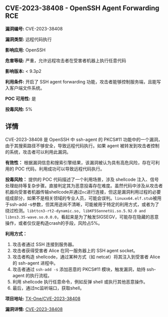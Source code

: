 ## CVE-2023-38408 - OpenSSH Agent Forwarding RCE

**漏洞编号:** CVE-2023-38408

**漏洞类型:** 远程代码执行

**影响应用:** OpenSSH

**危害等级:** 严重，允许远程攻击者在受害者机器上执行任意代码

**影响版本:** < 9.3p2

**利用条件:** 开启了 SSH agent forwarding 功能，攻击者能够控制服务端，且能写入客户端文件系统。

**POC 可用性:** 是

**投毒风险:** 5%

## 详情

CVE-2023-38408 是 OpenSSH 中 ssh-agent 的 PKCS#11 功能中的一个漏洞，由于其搜索路径不够安全，导致远程代码执行。如果 agent 被转发到攻击者控制的系统，攻击者可以利用此漏洞。

**有效性：**
根据漏洞信息和搜索引擎结果，该漏洞被认为具有高危风险，存在可利用的 POC 代码，利用成功可以导致远程代码执行。

**投毒风险：**
提供的 POC 代码描述了一个利用场景，涉及 shellcode 注入、信号处理劫持等复杂步骤。直接判定其为恶意投毒存在难度。虽然代码中涉及从攻击者机器向受害者机器传输shellcode并通过`nc`进行连接，但这是漏洞利用过程的必要组成部分，如果不是相关领域的专业人员，可能会误判。`linuxx64.elf.stub`被用于ssh-add -s参数，但其用途尚不清晰，可能被用于特定的利用方式，或者为了绕过检测。`libttcn3-rt2-dynamic.so, libKF5SonnetUi.so.5.92.0 and libns3.35-wave.so.0.0.0`，看起来是为了触发SIGSEGV，可能存在隐藏的恶意操作，或者仅仅是构造crash的手段，风险占5%。

**利用方式：**
1.  攻击者通过 SSH 连接到服务器。
2.  攻击者获得受害者 Alice 在同一服务器上的 SSH agent socket。
3.  攻击者构造 shellcode，通过某种方式（如 netcat）将其注入到受害者 Alice 的 ssh-agent 进程中。
4.  攻击者通过 `ssh-add -s` 添加恶意的 PKCS#11 模块，触发漏洞，劫持 ssh-agent 的执行流程。
5.  利用 shellcode 执行任意命令，例如反弹 shell 或执行其他恶意操作。
6.  最后，通过nc监听端口，获取shell。

**项目地址:** [TX-One/CVE-2023-38408](https://github.com/TX-One/CVE-2023-38408)

**漏洞详情:** [CVE-2023-38408](https://nvd.nist.gov/vuln/detail/CVE-2023-38408)